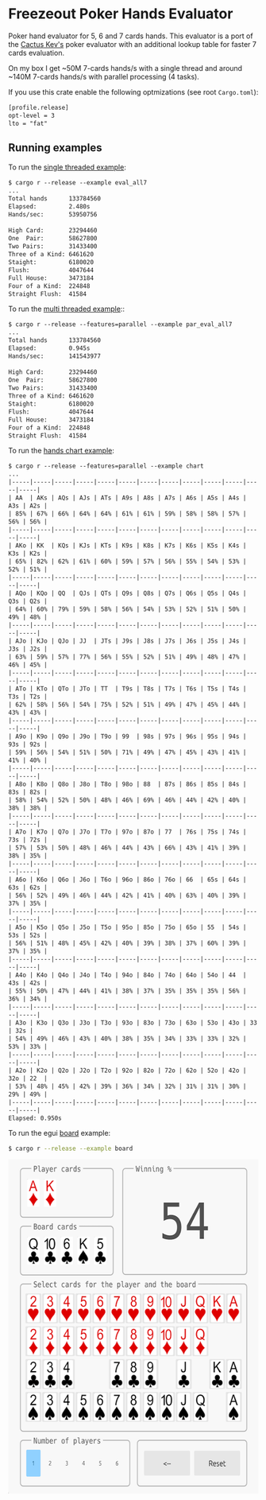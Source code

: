 # Freezeout Poker Hands Evaluator

Poker hand evaluator for 5, 6 and 7 cards hands. This evaluator is a port of the
[Cactus Kev's][kevlink] poker evaluator with an additional lookup table for
faster 7 cards evaluation.

On my box I get ~50M 7-cards hands/s with a single thread and around ~140M 7-cards
hands/s with parallel processing (4 tasks).

If you use this crate enable the following optmizations (see root `Cargo.toml`):

```
[profile.release]
opt-level = 3
lto = "fat"
```

## Running examples 

To run the [single threaded example](./examples/eval_all7.rs):

```
$ cargo r --release --example eval_all7
...
Total hands      133784560
Elapsed:         2.480s
Hands/sec:       53950756

High Card:       23294460
One  Pair:       58627800
Two Pairs:       31433400
Three of a Kind: 6461620
Staight:         6180020
Flush:           4047644
Full House:      3473184
Four of a Kind:  224848
Straight Flush:  41584
```

To run the [multi threaded example](./examples/par_eval_all7.rs)::

```
$ cargo r --release --features=parallel --example par_eval_all7
...
Total hands      133784560
Elapsed:         0.945s
Hands/sec:       141543977

High Card:       23294460
One  Pair:       58627800
Two Pairs:       31433400
Three of a Kind: 6461620
Staight:         6180020
Flush:           4047644
Full House:      3473184
Four of a Kind:  224848
Straight Flush:  41584
```

To run the [hands chart example](./examples/chart.rs):

```
$ cargo r --release --features=parallel --example chart
...
|-----|-----|-----|-----|-----|-----|-----|-----|-----|-----|-----|-----|-----|
| AA  | AKs | AQs | AJs | ATs | A9s | A8s | A7s | A6s | A5s | A4s | A3s | A2s |
| 85% | 67% | 66% | 64% | 64% | 61% | 61% | 59% | 58% | 58% | 57% | 56% | 56% |
|-----|-----|-----|-----|-----|-----|-----|-----|-----|-----|-----|-----|-----|
| AKo | KK  | KQs | KJs | KTs | K9s | K8s | K7s | K6s | K5s | K4s | K3s | K2s |
| 65% | 82% | 62% | 61% | 60% | 59% | 57% | 56% | 55% | 54% | 53% | 52% | 51% |
|-----|-----|-----|-----|-----|-----|-----|-----|-----|-----|-----|-----|-----|
| AQo | KQo | QQ  | QJs | QTs | Q9s | Q8s | Q7s | Q6s | Q5s | Q4s | Q3s | Q2s |
| 64% | 60% | 79% | 59% | 58% | 56% | 54% | 53% | 52% | 51% | 50% | 49% | 48% |
|-----|-----|-----|-----|-----|-----|-----|-----|-----|-----|-----|-----|-----|
| AJo | KJo | QJo | JJ  | JTs | J9s | J8s | J7s | J6s | J5s | J4s | J3s | J2s |
| 63% | 59% | 57% | 77% | 56% | 55% | 52% | 51% | 49% | 48% | 47% | 46% | 45% |
|-----|-----|-----|-----|-----|-----|-----|-----|-----|-----|-----|-----|-----|
| ATo | KTo | QTo | JTo | TT  | T9s | T8s | T7s | T6s | T5s | T4s | T3s | T2s |
| 62% | 58% | 56% | 54% | 75% | 52% | 51% | 49% | 47% | 45% | 44% | 43% | 43% |
|-----|-----|-----|-----|-----|-----|-----|-----|-----|-----|-----|-----|-----|
| A9o | K9o | Q9o | J9o | T9o | 99  | 98s | 97s | 96s | 95s | 94s | 93s | 92s |
| 59% | 56% | 54% | 51% | 50% | 71% | 49% | 47% | 45% | 43% | 41% | 41% | 40% |
|-----|-----|-----|-----|-----|-----|-----|-----|-----|-----|-----|-----|-----|
| A8o | K8o | Q8o | J8o | T8o | 98o | 88  | 87s | 86s | 85s | 84s | 83s | 82s |
| 58% | 54% | 52% | 50% | 48% | 46% | 69% | 46% | 44% | 42% | 40% | 38% | 38% |
|-----|-----|-----|-----|-----|-----|-----|-----|-----|-----|-----|-----|-----|
| A7o | K7o | Q7o | J7o | T7o | 97o | 87o | 77  | 76s | 75s | 74s | 73s | 72s |
| 57% | 53% | 50% | 48% | 46% | 44% | 43% | 66% | 43% | 41% | 39% | 38% | 35% |
|-----|-----|-----|-----|-----|-----|-----|-----|-----|-----|-----|-----|-----|
| A6o | K6o | Q6o | J6o | T6o | 96o | 86o | 76o | 66  | 65s | 64s | 63s | 62s |
| 56% | 52% | 49% | 46% | 44% | 42% | 41% | 40% | 63% | 40% | 39% | 37% | 35% |
|-----|-----|-----|-----|-----|-----|-----|-----|-----|-----|-----|-----|-----|
| A5o | K5o | Q5o | J5o | T5o | 95o | 85o | 75o | 65o | 55  | 54s | 53s | 52s |
| 56% | 51% | 48% | 45% | 42% | 40% | 39% | 38% | 37% | 60% | 39% | 37% | 35% |
|-----|-----|-----|-----|-----|-----|-----|-----|-----|-----|-----|-----|-----|
| A4o | K4o | Q4o | J4o | T4o | 94o | 84o | 74o | 64o | 54o | 44  | 43s | 42s |
| 55% | 50% | 47% | 44% | 41% | 38% | 37% | 35% | 35% | 35% | 56% | 36% | 34% |
|-----|-----|-----|-----|-----|-----|-----|-----|-----|-----|-----|-----|-----|
| A3o | K3o | Q3o | J3o | T3o | 93o | 83o | 73o | 63o | 53o | 43o | 33  | 32s |
| 54% | 49% | 46% | 43% | 40% | 38% | 35% | 34% | 33% | 33% | 32% | 53% | 33% |
|-----|-----|-----|-----|-----|-----|-----|-----|-----|-----|-----|-----|-----|
| A2o | K2o | Q2o | J2o | T2o | 92o | 82o | 72o | 62o | 52o | 42o | 32o | 22  |
| 53% | 48% | 45% | 42% | 39% | 36% | 34% | 32% | 31% | 31% | 30% | 29% | 49% |
|-----|-----|-----|-----|-----|-----|-----|-----|-----|-----|-----|-----|-----|
Elapsed: 0.950s
```

To run the egui [board](./examples/board.rs) example:

```bash
$ cargo r --release --example board
```

<p align="center">
  <img alt="Board Example" src="../../media/board.png" height="672" width="600">
</p>

[kevlink]: http://suffe.cool/poker/evaluator.html
